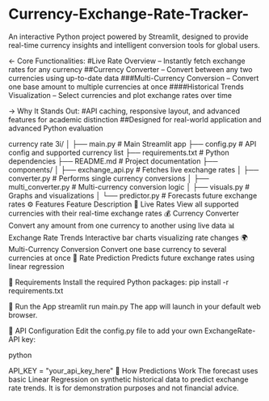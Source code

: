 # Currency-Exchange-Rate-Tracker-
An interactive Python project powered by Streamlit, designed to provide real-time currency insights and intelligent conversion tools for global users.

 <- Core Functionalities:
 #Live Rate Overview – Instantly fetch exchange rates for any currency
 ##Currency Converter – Convert between any two currencies using up-to-date data
 ###Multi-Currency Conversion – Convert one base amount to multiple currencies at once
 ####Historical Trends Visualization – Select currencies and plot exchange rates over time

-> Why It Stands Out:
#API caching, responsive layout, and advanced features for academic distinction
##Designed for real-world application and advanced Python evaluation

currency rate 3i/
│
├── main.py                  # Main Streamlit app
├── config.py                # API config and supported currency list
├── requirements.txt         # Python dependencies
├── README.md                # Project documentation
├── components/
│   ├── exchange_api.py      # Fetches live exchange rates
│   ├── converter.py         # Performs single currency conversions
│   ├── multi_converter.py   # Multi-currency conversion logic
│   ├── visuals.py           # Graphs and visualizations
│   └── predictor.py         # Forecasts future exchange rates
⚙️ Features
Feature	Description
🔄 Live Rates	View all supported currencies with their real-time exchange rates
💰 Currency Converter	Convert any amount from one currency to another using live data
📊 Exchange Rate Trends	Interactive bar charts visualizing rate changes
🌍 Multi-Currency Conversion	Convert one base currency to several currencies at once
🔮 Rate Prediction	Predicts future exchange rates using linear regression

🧪 Requirements
Install the required Python packages:
pip install -r requirements.txt

🚀 Run the App
streamlit run main.py
The app will launch in your default web browser.

📡 API Configuration
Edit the config.py file to add your own ExchangeRate-API key:

python

API_KEY = "your_api_key_here"
🧠 How Predictions Work
The forecast uses basic Linear Regression on synthetic historical data to predict exchange rate trends. It is for demonstration purposes and not financial advice.



